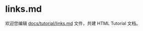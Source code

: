 links.md
===

欢迎您编辑 <a target="__blank" href="https://github.com/jaywcjlove/html-tutorial/blob/main/docs/tutorial/links.md">docs/tutorial/links.md</a> 文件，共建 HTML Tutorial 文档。
